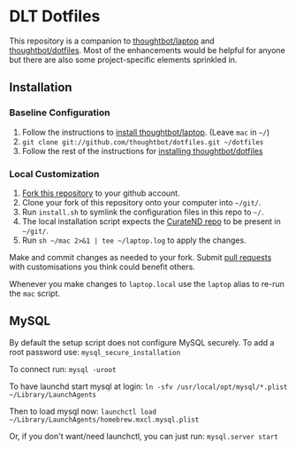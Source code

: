 # DLT Dotfiles

This repository is a companion to [thoughtbot/laptop][1] and
[thoughtbot/dotfiles][2]. Most of the enhancements would be helpful for anyone
but there are also some project-specific elements sprinkled in.

## Installation

### Baseline Configuration
1. Follow the instructions to [install thoughtbot/laptop][3]. (Leave `mac` in `~/`)
2. `git clone git://github.com/thoughtbot/dotfiles.git ~/dotfiles`
3. Follow the rest of the instructions for [installing thoughtbot/dotfiles][4]

### Local Customization
1. [Fork this repository][5] to your github account.
2. Clone your fork of this repository onto your computer into `~/git/`.
3. Run `install.sh` to symlink the configuration files in this repo to `~/`.
4. The local installation script expects the [CurateND repo][6] to be present in `~/git/`.
5. Run `sh ~/mac 2>&1 | tee ~/laptop.log` to apply the changes.

Make and commit changes as needed to your fork. Submit [pull requests][7] with
customisations you think could benefit others.

Whenever you make changes to `laptop.local` use the `laptop` alias to re-run the
`mac` script.

## MySQL
By default the setup script does not configure MySQL securely. To add a root
password use:
`mysql_secure_installation`

To connect run:
`mysql -uroot`

To have launchd start mysql at login:
`ln -sfv /usr/local/opt/mysql/*.plist ~/Library/LaunchAgents`

Then to load mysql now:
`launchctl load ~/Library/LaunchAgents/homebrew.mxcl.mysql.plist`

Or, if you don't want/need launchctl, you can just run:
`mysql.server start`


[1]: https://github.com/thoughtbot/laptop
[2]: https://github.com/thoughtbot/dotfiles
[3]: https://github.com/thoughtbot/laptop#install
[4]: https://github.com/thoughtbot/dotfiles#install
[5]: https://help.github.com/articles/fork-a-repo/
[6]: https://github.com/ndlib/curate_nd
[7]: https://help.github.com/articles/using-pull-requests/
